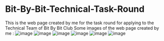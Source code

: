 # Bit-By-Bit-Technical-Task-Round
This is the web page created by me for the task round for applying to the Technical Team of Bit By Bit Club
Some images of the web page created by me :
![image](https://github.com/user-attachments/assets/5754c7e7-f57a-454d-be69-4287b400acfd)
![image](https://github.com/user-attachments/assets/fc7839b4-eb92-4812-9b40-17803b14a6f7)
![image](https://github.com/user-attachments/assets/50e47c47-0f32-4b77-8782-5612c08dc0f2)
![image](https://github.com/user-attachments/assets/c5f1bf5e-122d-437f-a632-721308989eff)
![image](https://github.com/user-attachments/assets/cef0e9a6-734e-4fa5-ac0f-63233e066f54)
![image](https://github.com/user-attachments/assets/cad2943f-f8d2-4665-9a50-01203159b817)





